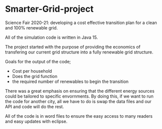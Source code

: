# Smarter-Grid-project
Science Fair 2020-21: developing a cost effective transition plan for a clean and 100% renewable grid.

All of the simulation code is written in Java 15. 

The project started with the purpose of providing the economics of transfering our current grid structure into a fully renewable grid structure. 

Goals for the output of the code;
- Cost per household
- Does the grid function
- the required number of renewables to begin the transition

There was a great emphasis on ensuring that the different energy sources could be tailored to specific envornments. By doing this, if we want to run the code for another city, all we have to do is swap the data files and our API and code will do the rest. 

All of the code is in word files to ensure the easy access to many readers and easy updates with eclipse. 
